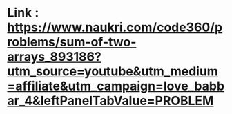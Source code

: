 # Link : https://www.naukri.com/code360/problems/sum-of-two-arrays_893186?utm_source=youtube&utm_medium=affiliate&utm_campaign=love_babbar_4&leftPanelTabValue=PROBLEM